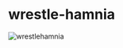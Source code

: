 # wrestle-hamnia
 
![wrestlehamnia](https://user-images.githubusercontent.com/46661041/163911434-ccc0c6f7-6946-44e1-9bf3-1b920deaf0e8.jpg)
